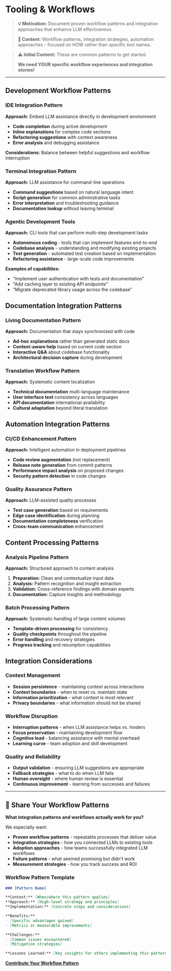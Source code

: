 # Tooling & Workflows

> **💡 Motivation:** Document proven workflow patterns and integration approaches that enhance LLM effectiveness.
> 
> **📝 Content:** Workflow patterns, integration strategies, automation approaches - focused on HOW rather than specific tool names.

> **⚠️ Initial Content:** These are common patterns to get started.
> 
> **We need YOUR specific workflow experiences and integration stories!**

---

## Development Workflow Patterns

### IDE Integration Pattern
**Approach:** Embed LLM assistance directly in development environment
- **Code completion** during active development
- **Inline explanations** for complex code sections
- **Refactoring suggestions** with context awareness
- **Error analysis** and debugging assistance

**Considerations:** Balance between helpful suggestions and workflow interruption

### Terminal Integration Pattern
**Approach:** LLM assistance for command-line operations
- **Command suggestions** based on natural language intent
- **Script generation** for common administrative tasks
- **Error interpretation** and troubleshooting guidance
- **Documentation lookup** without leaving terminal

### Agentic Development Tools
**Approach:** CLI tools that can perform multi-step development tasks
- **Autonomous coding** - tools that can implement features end-to-end
- **Codebase analysis** - understanding and modifying existing projects
- **Test generation** - automated test creation based on implementation
- **Refactoring assistance** - large-scale code improvements

**Examples of capabilities:**
- "Implement user authentication with tests and documentation"
- "Add caching layer to existing API endpoints"
- "Migrate deprecated library usage across the codebase"

## Documentation Integration Patterns

### Living Documentation Pattern
**Approach:** Documentation that stays synchronized with code
- **Ad-hoc explanations** rather than generated static docs
- **Context-aware help** based on current code section
- **Interactive Q&A** about codebase functionality
- **Architectural decision capture** during development

### Translation Workflow Pattern
**Approach:** Systematic content localization
- **Technical documentation** multi-language maintenance
- **User interface text** consistency across languages
- **API documentation** international availability
- **Cultural adaptation** beyond literal translation

## Automation Integration Patterns

### CI/CD Enhancement Pattern
**Approach:** Intelligent automation in deployment pipelines
- **Code review augmentation** (not replacement)
- **Release note generation** from commit patterns
- **Performance impact analysis** on proposed changes
- **Security pattern detection** in code changes

### Quality Assurance Pattern
**Approach:** LLM-assisted quality processes
- **Test case generation** based on requirements
- **Edge case identification** during planning
- **Documentation completeness** verification
- **Cross-team communication** enhancement

## Content Processing Patterns

### Analysis Pipeline Pattern
**Approach:** Structured approach to content analysis
1. **Preparation:** Clean and contextualize input data
2. **Analysis:** Pattern recognition and insight extraction
3. **Validation:** Cross-reference findings with domain experts
4. **Documentation:** Capture insights and methodology

### Batch Processing Pattern
**Approach:** Systematic handling of large content volumes
- **Template-driven processing** for consistency
- **Quality checkpoints** throughout the pipeline
- **Error handling** and recovery strategies
- **Progress tracking** and resumption capabilities

## Integration Considerations

### Context Management
- **Session persistence** - maintaining context across interactions
- **Context boundaries** - when to reset vs. maintain state
- **Information prioritization** - what context is most relevant
- **Privacy boundaries** - what information should not be shared

### Workflow Disruption
- **Interruption patterns** - when LLM assistance helps vs. hinders
- **Focus preservation** - maintaining development flow
- **Cognitive load** - balancing assistance with mental overhead
- **Learning curve** - team adoption and skill development

### Quality and Reliability
- **Output validation** - ensuring LLM suggestions are appropriate
- **Fallback strategies** - what to do when LLM fails
- **Human oversight** - where human review is essential
- **Continuous improvement** - learning from successes and failures

---

## 🚀 Share Your Workflow Patterns

**What integration patterns and workflows actually work for you?**

We especially want:
- **Proven workflow patterns** - repeatable processes that deliver value
- **Integration strategies** - how you connected LLMs to existing tools
- **Adoption approaches** - how teams successfully integrated LLM workflows
- **Failure patterns** - what seemed promising but didn't work
- **Measurement strategies** - how you track success and ROI

### Workflow Pattern Template
```markdown
### [Pattern Name]

**Context:** [When/where this pattern applies]
**Approach:** [High-level strategy and principles]
**Implementation:** [Concrete steps and considerations]

**Benefits:**
- [Specific advantages gained]
- [Metrics or measurable improvements]

**Challenges:**
- [Common issues encountered]
- [Mitigation strategies]

**Lessons Learned:** [Key insights for others implementing this pattern]
```

**[Contribute Your Workflow Pattern](CONTRIBUTING.md)**